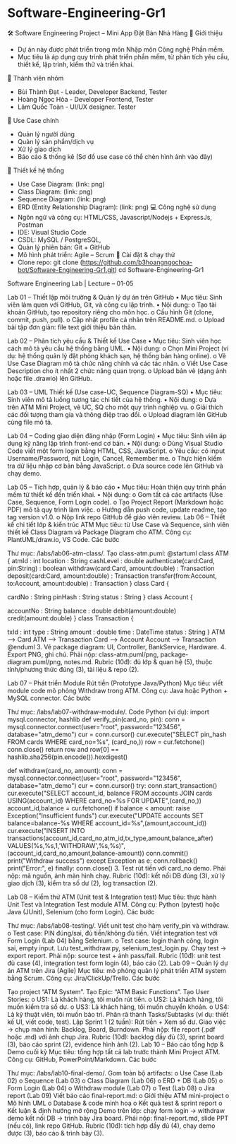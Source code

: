 # Software-Engineering-Gr1
🛠️ Software Engineering Project – Mini App Đặt Bàn Nhà Hàng
📌 Giới thiệu
- Dự án này được phát triển trong môn Nhập môn Công nghệ Phần mềm.
- Mục tiêu là áp dụng quy trình phát triển phần mềm, từ phân tích yêu cầu, thiết kế, lập trình, kiểm thử và triển khai.

👥 Thành viên nhóm
- Bùi Thành Đạt - Leader, Developer Backend, Tester
- Hoàng Ngọc Hòa - Developer Frontend, Tester
- Lâm Quốc Toàn - UI/UX designer. Tester

🎯 Use Case chính
- Quản lý người dùng
- Quản lý sản phẩm/dịch vụ
- Xử lý giao dịch
- Báo cáo & thống kê
(Sơ đồ use case có thể chèn hình ảnh vào đây)

📐 Thiết kế hệ thống
- Use Case Diagram: (link: png)
- Class Diagram: (link: png)
- Sequence Diagram: (link: png)
- ERD (Entity Relationship Diagram): (link: png)
💻 Công nghệ sử dụng
- Ngôn ngữ và công cụ: HTML/CSS, Javascript/Nodejs + ExpressJs, Postman
- IDE: Visual Studio Code
- CSDL: MySQL / PostgreSQL,
- Quản lý phiên bản: Git + GitHub
- Mô hình phát triển: Agile – Scrum
🚀 Cài đặt & chạy thử
- Clone repo: git clone (https://github.com/b3hoangngochoa-bot/Software-Engineering-Gr1.git)
  cd Software-Engineering-Gr1

Software Engineering Lab | Lecture – 01-05

Lab 01 – Thiết lập môi trường & Quản lý dự án trên GitHub • Mục tiêu: Sinh viên làm quen với GitHub, Git, và công cụ lập trình. • Nội dung: o Tạo tài khoản GitHub, tạo repository riêng cho môn học. o Cấu hình Git (clone, commit, push, pull). o Cập nhật profile cá nhân trên README.md. o Upload bài tập đơn giản: file text giới thiệu bản thân.

Lab 02 – Phân tích yêu cầu & Thiết kế Use Case • Mục tiêu: Sinh viên học cách mô tả yêu cầu hệ thống bằng UML. • Nội dung: o Chọn Mini Project (ví dụ: hệ thống quản lý đặt phòng khách sạn, hệ thống bán hàng online). o Vẽ Use Case Diagram mô tả chức năng chính và các tác nhân. o Viết Use Case Description cho ít nhất 2 chức năng quan trọng. o Upload bản vẽ (dạng ảnh hoặc file .drawio) lên GitHub.

Lab 03 – UML Thiết kế (Use case-UC, Sequence Diagram-SQ) • Mục tiêu: Sinh viên mô tả luồng tương tác chi tiết của hệ thống. • Nội dung: o Dựa trên ATM Mini Project, vẽ UC, SQ cho một quy trình nghiệp vụ. o Giải thích các đối tượng tham gia và thông điệp trao đổi. o Upload diagram lên GitHub cùng file mô tả.

Lab 04 – Coding giao diện đăng nhập (Form Login) • Mục tiêu: Sinh viên áp dụng kỹ năng lập trình front-end cơ bản. • Nội dung: o Dùng Visual Studio Code viết một form login bằng HTML, CSS, JavaScript. o Yêu cầu: có input Username/Password, nút Login, Cancel, Remember me. o Thực hiện kiểm tra dữ liệu nhập cơ bản bằng JavaScript. o Đưa source code lên GitHub và chạy demo.

Lab 05 – Tích hợp, quản lý & báo cáo • Mục tiêu: Hoàn thiện quy trình phần mềm từ thiết kế đến triển khai. • Nội dung: o Gom tất cả các artifacts (Use Case, Sequence, Form Login code). o Tạo Project Report (Markdown hoặc PDF) mô tả quy trình làm việc. o Hướng dẫn push code, update readme, tạo tag version v1.0. o Nộp link repo GitHub để giáo viên review. Lab 06 – Thiết kế chi tiết lớp & kiến trúc ATM Mục tiêu: từ Use Case và Sequence, sinh viên thiết kế Class Diagram và Package Diagram cho ATM. Công cụ: PlantUML/draw.io, VS Code. Các bước

Thư mục: /labs/lab06-atm-class/.
Tạo class-atm.puml: @startuml class ATM {
atmId : int
location : String
cashLevel : double
authenticate(card:Card, pin:String) : boolean
withdraw(card:Card, amount:double) : Transaction
deposit(card:Card, amount:double) : Transaction
transfer(from:Account, to:Account, amount:double) : Transaction }
class Card {

cardNo : String
pinHash : String
status : String }
class Account {

accountNo : String
balance : double
debit(amount:double)
credit(amount:double) }
class Transaction {

txId : int
type : String
amount : double
time : DateTime
status : String }
ATM --> Card ATM --> Transaction Card --> Account Account --> Transaction @enduml 3. Vẽ package diagram: UI, Controller, BankService, Hardware. 4. Export PNG, ghi chú. Phải nộp: class-atm.puml/png, package-diagram.puml/png, notes.md. Rubric (10đ): đủ lớp & quan hệ (5), thuộc tính/phương thức đúng (3), tài liệu & repo (2).

Lab 07 – Phát triển Module Rút tiền (Prototype Java/Python) Mục tiêu: viết module code mô phỏng Withdraw trong ATM. Công cụ: Java hoặc Python + MySQL connector. Các bước

Thư mục: /labs/lab07-withdraw-module/.
Code Python (ví dụ): import mysql.connector, hashlib
def verify_pin(card_no, pin): conn = mysql.connector.connect(user="root", password="123456", database="atm_demo") cur = conn.cursor() cur.execute("SELECT pin_hash FROM cards WHERE card_no=%s", (card_no,)) row = cur.fetchone() conn.close() return row and row[0] == hashlib.sha256(pin.encode()).hexdigest()

def withdraw(card_no, amount): conn = mysql.connector.connect(user="root", password="123456", database="atm_demo") cur = conn.cursor() try: conn.start_transaction() cur.execute("SELECT account_id, balance FROM accounts JOIN cards USING(account_id) WHERE card_no=%s FOR UPDATE",(card_no,)) account_id,balance = cur.fetchone() if balance < amount: raise Exception("Insufficient funds") cur.execute("UPDATE accounts SET balance=balance-%s WHERE account_id=%s",(amount,account_id)) cur.execute("INSERT INTO transactions(account_id,card_no,atm_id,tx_type,amount,balance_after) VALUES(%s,%s,1,'WITHDRAW',%s,%s)",(account_id,card_no,amount,balance-amount)) conn.commit() print("Withdraw success") except Exception as e: conn.rollback() print("Error:", e) finally: conn.close() 3. Test rút tiền với card_no demo. Phải nộp: mã nguồn, ảnh màn hình chạy. Rubric (10đ): kết nối DB đúng (3), xử lý giao dịch (3), kiểm tra số dư (2), log transaction (2).

Lab 08 – Kiểm thử ATM (Unit test & Integration test) Mục tiêu: thực hành Unit Test và Integration Test module ATM. Công cụ: Python (pytest) hoặc Java (JUnit), Selenium (cho form Login). Các bước

Thư mục: /labs/lab08-testing/.
Viết unit test cho hàm verify_pin và withdraw. o Test case: PIN đúng/sai, đủ tiền/không đủ tiền.
Viết integration test với Form Login (Lab 04) bằng Selenium. o Test case: login thành công, login sai, empty input.
Lưu test_withdraw.py, selenium_test_login.py.
Chạy test → export report. Phải nộp: source test + ảnh pass/fail. Rubric (10đ): unit test đủ case (4), integration test form login (4), báo cáo (2).
Lab 09 – Quản lý dự án ATM trên Jira (Agile) Mục tiêu: mô phỏng quản lý phát triển ATM system bằng Scrum. Công cụ: Jira/ClickUp/Trello. Các bước

Tạo project “ATM System”.
Tạo Epic: “ATM Basic Functions”.
Tạo User Stories: o US1: Là khách hàng, tôi muốn rút tiền. o US2: Là khách hàng, tôi muốn kiểm tra số dư. o US3: Là khách hàng, tôi muốn chuyển khoản. o US4: Là kỹ thuật viên, tôi muốn bảo trì.
Phân rã thành Tasks/Subtasks (ví dụ: thiết kế UI, viết code, test).
Lập Sprint 1 (2 tuần): Rút tiền + Xem số dư.
Giao việc → chụp màn hình: Backlog, Board, Burndown. Phải nộp: file report (.pdf hoặc .md) với ảnh chụp Jira. Rubric (10đ): backlog đầy đủ (3), sprint board (3), báo cáo sprint (2), evidence hình ảnh (2).
Lab 10 – Báo cáo tổng hợp & Demo cuối kỳ Mục tiêu: tổng hợp tất cả lab trước thành Mini Project ATM. Công cụ: GitHub, PowerPoint/Markdown. Các bước

Thư mục: /labs/lab10-final-demo/.
Gom toàn bộ artifacts: o Use Case (Lab 02) o Sequence (Lab 03) o Class Diagram (Lab 06) o ERD + DB (Lab 05) o Form Login (Lab 04) o Withdraw module (Lab 07) o Test (Lab 08) o Jira report (Lab 09)
Viết báo cáo final-report.md: o Giới thiệu ATM mini-project o Mô hình UML o Database & code minh hoạ o Kết quả test & sprint report o Kết luận & định hướng mở rộng
Demo trên lớp: chạy form login → withdraw demo kết nối DB → trình bày Jira board. Phải nộp: final-report.md, slide PPT (nếu có), link repo GitHub. Rubric (10đ): tích hợp đầy đủ (4), chạy demo được (3), báo cáo & trình bày (3).
